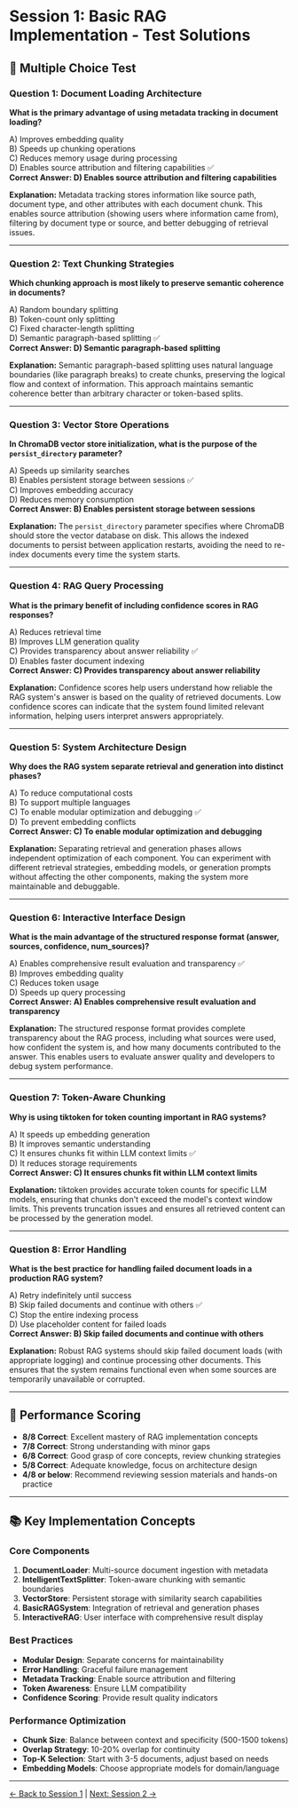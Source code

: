 # Session 1: Basic RAG Implementation - Test Solutions

## 📝 Multiple Choice Test

### Question 1: Document Loading Architecture

**What is the primary advantage of using metadata tracking in document loading?**

A) Improves embedding quality  
B) Speeds up chunking operations  
C) Reduces memory usage during processing  
D) Enables source attribution and filtering capabilities ✅  
**Correct Answer: D) Enables source attribution and filtering capabilities**

**Explanation:** Metadata tracking stores information like source path, document type, and other attributes with each document chunk. This enables source attribution (showing users where information came from), filtering by document type or source, and better debugging of retrieval issues.

---

### Question 2: Text Chunking Strategies

**Which chunking approach is most likely to preserve semantic coherence in documents?**

A) Random boundary splitting  
B) Token-count only splitting  
C) Fixed character-length splitting  
D) Semantic paragraph-based splitting ✅  
**Correct Answer: D) Semantic paragraph-based splitting**

**Explanation:** Semantic paragraph-based splitting uses natural language boundaries (like paragraph breaks) to create chunks, preserving the logical flow and context of information. This approach maintains semantic coherence better than arbitrary character or token-based splits.

---

### Question 3: Vector Store Operations

**In ChromaDB vector store initialization, what is the purpose of the `persist_directory` parameter?**

A) Speeds up similarity searches  
B) Enables persistent storage between sessions ✅  
C) Improves embedding accuracy  
D) Reduces memory consumption  
**Correct Answer: B) Enables persistent storage between sessions**

**Explanation:** The `persist_directory` parameter specifies where ChromaDB should store the vector database on disk. This allows the indexed documents to persist between application restarts, avoiding the need to re-index documents every time the system starts.

---

### Question 4: RAG Query Processing

**What is the primary benefit of including confidence scores in RAG responses?**

A) Reduces retrieval time  
B) Improves LLM generation quality  
C) Provides transparency about answer reliability ✅  
D) Enables faster document indexing  
**Correct Answer: C) Provides transparency about answer reliability**

**Explanation:** Confidence scores help users understand how reliable the RAG system's answer is based on the quality of retrieved documents. Low confidence scores can indicate that the system found limited relevant information, helping users interpret answers appropriately.

---

### Question 5: System Architecture Design

**Why does the RAG system separate retrieval and generation into distinct phases?**

A) To reduce computational costs  
B) To support multiple languages  
C) To enable modular optimization and debugging ✅  
D) To prevent embedding conflicts  
**Correct Answer: C) To enable modular optimization and debugging**

**Explanation:** Separating retrieval and generation phases allows independent optimization of each component. You can experiment with different retrieval strategies, embedding models, or generation prompts without affecting the other components, making the system more maintainable and debuggable.

---

### Question 6: Interactive Interface Design

**What is the main advantage of the structured response format (answer, sources, confidence, num_sources)?**

A) Enables comprehensive result evaluation and transparency ✅  
B) Improves embedding quality  
C) Reduces token usage  
D) Speeds up query processing  
**Correct Answer: A) Enables comprehensive result evaluation and transparency**

**Explanation:** The structured response format provides complete transparency about the RAG process, including what sources were used, how confident the system is, and how many documents contributed to the answer. This enables users to evaluate answer quality and developers to debug system performance.

---

### Question 7: Token-Aware Chunking

**Why is using tiktoken for token counting important in RAG systems?**

A) It speeds up embedding generation  
B) It improves semantic understanding  
C) It ensures chunks fit within LLM context limits ✅  
D) It reduces storage requirements  
**Correct Answer: C) It ensures chunks fit within LLM context limits**

**Explanation:** tiktoken provides accurate token counts for specific LLM models, ensuring that chunks don't exceed the model's context window limits. This prevents truncation issues and ensures all retrieved content can be processed by the generation model.

---

### Question 8: Error Handling

**What is the best practice for handling failed document loads in a production RAG system?**

A) Retry indefinitely until success  
B) Skip failed documents and continue with others ✅  
C) Stop the entire indexing process  
D) Use placeholder content for failed loads  
**Correct Answer: B) Skip failed documents and continue with others**

**Explanation:** Robust RAG systems should skip failed document loads (with appropriate logging) and continue processing other documents. This ensures that the system remains functional even when some sources are temporarily unavailable or corrupted.

---

## 🎯 Performance Scoring

- **8/8 Correct**: Excellent mastery of RAG implementation concepts
- **7/8 Correct**: Strong understanding with minor gaps
- **6/8 Correct**: Good grasp of core concepts, review chunking strategies
- **5/8 Correct**: Adequate knowledge, focus on architecture design
- **4/8 or below**: Recommend reviewing session materials and hands-on practice

---

## 📚 Key Implementation Concepts

### Core Components

1. **DocumentLoader**: Multi-source document ingestion with metadata
2. **IntelligentTextSplitter**: Token-aware chunking with semantic boundaries
3. **VectorStore**: Persistent storage with similarity search capabilities
4. **BasicRAGSystem**: Integration of retrieval and generation phases
5. **InteractiveRAG**: User interface with comprehensive result display

### Best Practices

- **Modular Design**: Separate concerns for maintainability
- **Error Handling**: Graceful failure management
- **Metadata Tracking**: Enable source attribution and filtering
- **Token Awareness**: Ensure LLM compatibility
- **Confidence Scoring**: Provide result quality indicators

### Performance Optimization

- **Chunk Size**: Balance between context and specificity (500-1500 tokens)
- **Overlap Strategy**: 10-20% overlap for continuity
- **Top-K Selection**: Start with 3-5 documents, adjust based on needs
- **Embedding Models**: Choose appropriate models for domain/language

---

[← Back to Session 1](Session1_Basic_RAG_Implementation.md) | [Next: Session 2 →](Session2_Advanced_Chunking_Preprocessing.md)
